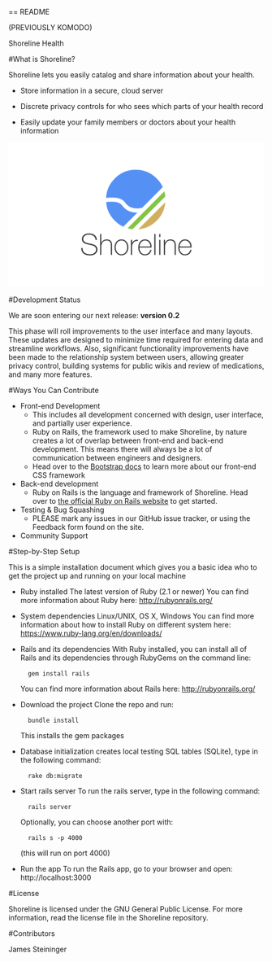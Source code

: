 == README

(PREVIOUSLY KOMODO)

Shoreline Health

#What is Shoreline?

Shoreline lets you easily catalog and share information about your health. 

* Store information in a secure, cloud server

* Discrete privacy controls for who sees which parts of your health record

* Easily update your family members or doctors about your health information

![logo](/app/assets/images/ShorelineAltBig.png)

#Development Status

We are soon entering our next release: **version 0.2**

This phase will roll improvements to the user interface and many layouts. These updates are designed to minimize time required for entering data and streamline workflows. Also, significant functionality improvements have been made to the relationship system between users, allowing greater privacy control, building systems for public wikis and review of medications, and many more features. 

#Ways You Can Contribute

* Front-end Development
	* This includes all development concerned with design, user interface, and partially user experience. 
	* Ruby on Rails, the framework used to make Shoreline, by nature creates a lot of overlap between front-end and back-end development. This means there will always be a lot of communication between engineers and designers. 
	* Head over to the [Bootstrap docs](http://getbootstrap.com/) to learn more about our front-end CSS framework
* Back-end development
	* Ruby on Rails is the language and framework of Shoreline. Head over to [the official Ruby on Rails website](http://rubyonrails.org/) to get started. 
* Testing & Bug Squashing
	* PLEASE mark any issues in our GitHub issue tracker, or using the Feedback form found on the site. 
* Community Support

#Step-by-Step Setup

This is a simple installation document which gives you a basic idea who to get the project up and  running on your local machine

- Ruby installed
The latest version of Ruby (2.1 or newer)
You can find more information about Ruby here: http://rubyonrails.org/
	
- System dependencies
	Linux/UNIX, OS X, Windows
	You can find more information about how to install Ruby on different system here:
	https://www.ruby-lang.org/en/downloads/
	
- Rails and its dependencies
	With Ruby installed, you can install all of Rails and its dependencies through 
	RubyGems on the command line:
		
		gem install rails
		
	You can find more information about Rails here: http://rubyonrails.org/
	
- Download the project
	Clone the repo and run: 
	
		bundle install
	
	This installs the gem packages
	
- Database initialization
	 creates local testing SQL tables (SQLite), type in the following command:
		
		rake db:migrate
		
- Start rails server
	To run the rails server, type in the following command:
		
		rails server

	 Optionally, you can choose another port with:

		rails s -p 4000

	(this will run on port 4000)
	
- Run the app
	To run the Rails app, go to your browser and open: http://localhost:3000

#License

Shoreline is licensed under the GNU General Public License. For more information, read the license file in the Shoreline repository.

#Contributors

James Steininger
